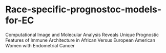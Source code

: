 # Race-specific-prognostoc-models-for-EC
Computational Image and Molecular Analysis Reveals Unique Prognostic Features of Immune Architecture in African Versus European American Women with Endometrial Cancer
